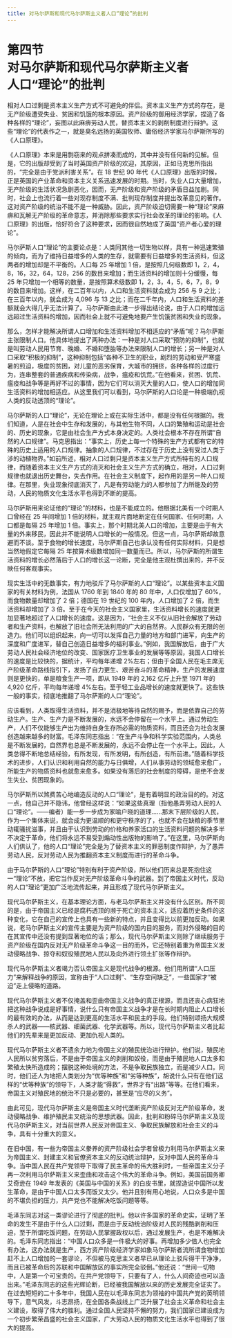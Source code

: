 ```yaml
---
title: 对马尔萨斯和现代马尔萨斯主义者人口“理论”的批判
---
```


# 第四节<br>**对马尔萨斯&zwnj;和现代马尔萨斯主义者<br>人口“理论”的批判**

相对人口过剩是资本主义生产方式不可避免的伴侣。资本主义生产方式的存在，是无产阶级遭受失业、贫困和饥饿的根本原因。资产阶级的御用经济学家，捏造了各种各样的“理论”，妄图以此麻痹劳动人民，替资本主义的剥削制度进行辩护。这些“理论”的代表作之一，就是臭名远扬的英国牧师、庸俗经济学家马尔萨斯所写的《人口原理》。

《人口原理》本来是用剽窃来的观点拼凑而成的，其中并没有任何新的见解。但是，它的出版却受到了当时英国资产阶级的欢迎，其原因，正如马克思所指出的，“完全是由于党派利害关系”。在 18 世纪 90 年代《人口原理》出版的时候，正是英国的产业革命和资本主义关系迅速发展的时期。当时，失业人口大量增加，无产阶级的生活状况急剧恶化，因而，无产阶级和资产阶级的矛盾日益加剧。同时，社会上也流行着一些对现存制度不满、批判现存制度并提出改革意见的著作。这对资产阶级的统治不能不是一种威胁。因此，资产阶级迫切需要一种“理论”来麻痹和瓦解无产阶级的革命意志，并消除那些要求实行社会改革的理论的影响。《人口原理》的出版，恰好符合了这种要求，因而很自然地成了英国“资产者心爱的理论”。

马尔萨斯人口“理论”的主要论点是：人类同其他一切生物以样，具有一种迅速繁殖的倾向，而为了维持日益增多的人类的生存，就需要有日益增多的生活资料，但这两者的增加却是不平衡的。人口每 25 年增加 1 倍，是按照几何级数即 1，2，4，8，16，32，64，128，256 的数目来增加；而生活资料的增加则十分缓慢，每 25 年只增加一个相等的数量，是按照算术级数即 1，2，3，4，5，6，7，8，9 的数目来增加。这样，在二百年以内，人口和生活资料就会成为 256 与 9 之比；在三百年以内，就会成为 4,096 与 13 之比；而在二千年内，人口和生活资料的差额就会大得几乎无法计算了。马尔萨斯由此进一步得出结论说，由于人口的增加远远超过生活资料的增加，因而社会上就不可避免地要产生饥饿贫困和失业的现象。

那么，怎样才能解决所谓人口增加和生活资料增加不相适应的“矛盾”呢？马尔萨斯主张限制人口。他具体地提出了两种办法：一种是对人口采取“预防的抑制”，也就是叫劳动人民用节育、晚婚、不婚和堕胎等办法来限制人口的增长；另一种是对人口采取“积极的抑制”，这种抑制包括“各种不卫生的职业，剧烈的劳动和受严寒盛暑的煎迫，极度的贫困，对儿童的恶劣保育，大城市的拥挤，各种各样的过度行为，连串整套的普通疾病和传染病，战争，瘟疫和饥荒。”在他看来，贫困、饥荒、瘟疫和战争等是再好不过的事情，因为它们可以消灭大量的人口，使人口的增加同生活资料的增加相适应。从这里我们可以看到，马尔萨斯的人口论是一种极端仇视人类的反动透顶的“理论”。

马尔萨斯的人口“理论”，无论在理论上或在实际生活中，都是没有任何根据的。我们知道，人是在社会中生存和发展的，与其他生物不同，人口的繁殖和运动是社会的、历史的现象，它是由社会生产方式本身决定的。人类社会根本不存在所谓“自然的人口规律”。马克思指出：“事实上，历史上每一个特殊的生产方式都有它的特殊的历史上适用的人口规律。抽象的人口规律，不过存在于历史上没有受过人类于涉的动植物界。”如前所述，相对人口过剩只是资本主义生产方式所特有的人口规律，而随着资本主义生产方式的消灭和社会主义生产方式的确立，相对，人口过剩规律也就退出历史舞台，失去作用。在社会主义制度下，起作用的是另一种人口规律。在那里，失业现象彻底消灭了，凡是有劳动能力的人都参加了力所能及的劳动，人民的物质文化生活水平也得到不断的提高。

马尔萨斯用来论证他的“理论”的材料，也是不能成立的。他根据北美有一个时期人口曾经在 25 年间增加 1 倍的材料，就主观片面地断定在任何国家、任何时期，人口都是每隔 25 年增加 1 倍。事实上，那个时期北美人口的增加，主要是由于有大量的外来移民，因此并不能说明人口增长的一般情况。但这一点，马尔萨斯却故意避而不谈。至于食物的增长速度，马尔萨斯自己也承认没有任何实际材料，只是想当然地假定它每隔 25 年按算术级数增加同一数量而已。所以，马尔萨斯的所谓生活资料的增长必然落后于人口的增长这一论断，完全是他主观杜撰出来的，并不反映任何客观事实。

现实生活中的无数事实，有力地驳斥了马尔萨斯的人口“理论”。以某些资本主义国家的有关材料为例，法国从 1760 年到 1840 年的 80 年中，人口仅增加了 60%，而食物数量却增加了 2 倍；德国在 19 世纪的 100 年内，人口增加了 2 倍，而生活资料却增加了 3 倍。至于在今天的社会主义国家里，生活资料增长的速度就更加显著地超过了人口增长的速度。这是因为，“社会主义不仅从旧社会解放了劳动者和生产资料，也解放了旧社会所无法利用的广大的自然界。人民群众有无限的创造力。他们可以组织起来，向一切可以发挥自己力量的地方和部门进军，向生产的深度和广度进军，替自己创造日益增多的福利事业。”例如，我国解放后，由于广大劳动人民社会经济地位的改变、国家医疗卫生事业的发展等等原因，我国人口增长的速度是比较快的，据统计，平均每年递增 2%左右；但由于全国人民在毛主席无产阶级革命路线指引下，发扬了自力更生、艰苦奋斗的革命精神，生产的发展速度则是更快的，单是粮食生产一项，即从 1949 年的 2,162 亿斤上升至 1971 年的 4,920 亿斤，平均每年递增 4%左右。至于轻工业品增长的速度就更快了。这些铁一般的事实，彻底地推翻了马尔萨斯的人口“理论”。

应该看到，人类取得生活资料，并不是消极地等待自然的赐予，而是依靠自己的劳动生产。生产、生产力是不断发展的，水远不会停留在一个水平上。通过劳动生产，人们不仅能够生产出为维持自身生存所必需的物质资料，而且还会为社会发展创造越来越多的财富。毛泽东同志指出：“在生产斗争和科学实验范围内，人类总是不断发展的，自然界也总是不断发展的，永远不会停止在一个水平上。因此，人类总得不断地总结经验，有所发现，有所发明，有所创造，有所前进。”随着科学技术的进步，人们认识和利用自然的能力与日俱增，人们从事劳动的领域愈来愈广，所能生产的物质资料也就愈来愈多。如果没有落后的社会制度的障碍，是绝不会发生失业、贫困现象的。

马尔萨斯所以煞费苦心地编造反动的人口“理论”，是有着明显的政治目的的。对这一点，他自己并不隐讳，他曾经这样说：“如果这些真理（指他愚弄劳动人民的人口“理论”。——编者）能一步一步成为家喻户晓的道理……那末下层阶级的人民，作为一个集体来说，就会成为更温顺的和更守秩序的了，也就不会在缺粮的季节里动辄骚扰滋事，并且由于认识到劳动的价格和养家活口的生活资料问题的解决多半不决定于革命，他们将永远不易受到煽动性出版物的影响了。”在这里，马尔萨斯向人们供认了，他的人口“理论”完全是为了替资本主义的罪恶制度作辩护，为了愚弄劳动人民，反对劳动人民为推翻资本主义制度而进行的革命斗争。

由于马尔萨斯的人口“理论”特别有利于资产阶级，所以他们历来总是死抱住这一“理论”不放，把它当作反对无产阶级革命斗争的武器。到了帝国主义时代，反动的人口“理论”更加广泛地流传起来，并且形成了现代马尔萨斯主义。

现代马尔萨斯主义，在基本理论方面，与老马尔萨斯主义并没有什么区别。所不同的是，由于帝国主义已经是腐朽透顶的濒于死亡的资本主义，适应着历史条件的这种变化，它在自己的宣传上也具有一些新的特点，并且变得比以前更加反动。如果说，老马尔萨斯主义的宣传主要是为资产阶级的国内目的服务，而对外侵略的目的在其宣传中还没有提到显著地位的话；那么，现代马尔萨斯主义则除了继续服务于资产阶级在国内反对无产阶级革命斗争这一目的而外，它还特别着重为帝国主义发动侵略战争、掠夺和奴役殖民地人民以及向外进行领土扩张等作辩护。

现代马尔萨斯主义者竭力否认帝国主义是现代战争的根源。他们用所谓“人口压力”来解释战争的原因，宣称由于“人口过剩”、“生存空间缺乏”，一些国家才“被迫”走上侵略的道路。

现代马尔萨斯主义者不仅掩盖和歪曲帝国主义战争的真正根源，而且还丧心病狂地把这种战争说成是好事情，说什么只有帝国主义战争才是在长时期内阻止人口增长的最有效的办法，从而是达到更高的生活水平和民主的手段。他们特别颂扬大规模杀人的武器——核武器、细菌武器、化学武器等。所以，现代马尔萨斯主义者比起他们的先辈来是更加反动、更加仇视人类的。

现代马尔萨斯主义者不遗余力地为帝国主义的殖民统治进行辩护。他们说，殖民地人民所以贫穷落后，不是由于帝国主义的剥削和奴役，而是由于殖民地人口太多和繁殖太快所造成的；摆脱这种处境的方法，不是争取民族独立，而是减少人口。同时，他们还人为地把人类划分为“优等种族”和“劣等种族”，胡说什么只有在他们这样的“优等种族”的领导下，人类才能“得救”，世界才有“出路”等等。在他们看来，帝国主义对殖民地的统治不只是必要的，甚至是“应尽的义务”。

由此可见，现代马尔萨斯主义是帝国主义时代垄断资产阶级反对无产阶级革命，发动侵略战争、维护殖民主叉统治的思想武器。因此，批判和粉碎马尔萨斯主义及现代马尔萨斯主义，对当前世界人民反对帝国主义、争取民族解放和社会主义的斗争，具有十分重大的意义。

在旧中国，有一些为帝国主义豢养的资产阶级社会学者曾极力利用马尔萨斯主义来为帝国主义、封建主义和官僚资本主义的反动统治辩护，反对中国人民的革命斗争。当中国人民在共产党领导下取得了民主革命的伟大胜利时，一些帝国主义分子再一次利用马尔萨斯主义来歪曲和攻击这个伟大的革命斗争。例如，美国前国务卿艾奇逊在 1949 年发表的《美国与中国的关系》的白皮书里，就捏造说中国所以发生革命，是由于中国人口太多而饭又太少。他并且别有用心地说，人口众多是中国的不堪负担的压力，共产党也不能解决吃饭问题等等。

毛泽东同志对这一类谬论进行了彻底的批判。他以许多国家的革命史实，证明了革命的发生不是由于什么人口过剩，而是由于反动统治阶级对人民的残酷剥削和压迫，至于所谓吃饭问题，在劳动人民掌握政权以后，通过发展生产，也是不难解决的。毛泽东同志指出：“中国人口众多是一件极大的好事。再增加多少倍人也完全有办法，这办法就是生产，西方资产阶级经济学家如象马尔萨斯者流所谓食物增加赶不上人口增加的一套谬论，不但被马克思主义者早已从理论上驳斥得干干净净，而且已被革命后的苏联和中国解放区的事实所完全驳倒。”他还说：“世间一切物中，人是第一个可宝贵的。在共产党领导下，只要有了人，什么人间奇迹也可以造出来。”毛泽东同志的这些光辉论断，已经被我国解放以来的历史发展完全证实了。在过去短短的二十多年中，我国人民在以毛泽东同志为领袖的中国共产党的英明领导下，意气风发，斗志昂扬，在全国各条战线上广泛升展了社会主义革命和社会主义建设，取得了伟大的胜利。通过全国人民坚持不懈的努力，我们国家已建设成为一个初步繁荣昌盛的社会主义国家，广大劳动人民的物质文化生活水平也得到了很大的提高。